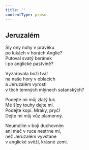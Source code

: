 ```yaml
---
title: ''
contentType: prose
---
```


## Jeruzalém

Šly ony nohy v pravěku  
po lukách v horách Anglie?  
Putoval svatý beránek  
i po anglické pastvině?

Vyzařovala boží tvář  
na naše hory v oblacích  
a Jeruzalém vyrostl  
v těch temných mlýnech satanských?

Podejte mi můj zlatý luk.  
Mé šípy touhy dejte mi.  
Podejte kopí. Mraky, pryč!  
Dejte mi můj vůz plamenný.

Neumdlím v boji duchovním  
ani meč v ruce nestrne mi,  
než Jeruzalém vyvstane  
v anglické svěží, krásné zemi.
